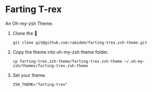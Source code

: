# Farting T-rex

An Oh-my-zsh Theme.

1. Clone the 🦖

    `git clone git@github.com:ramidem/farting-trex.zsh-theme.git`

2. Copy the theme into oh-my-zsh theme folder.

    `cp farting-trex.zsh-theme/farting-trex.zsh-theme ~/.oh-my-zsh/themes/farting-trex.zsh-theme`

3. Set your theme.

    `ZSH_THEME="farting-trex"`
